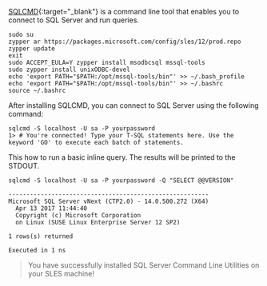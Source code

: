 [SQLCMD](https://docs.microsoft.com/en-us/sql/linux/sql-server-linux-connect-and-query-sqlcmd){:target="_blank"} is a command line tool that enables you to connect to SQL Server and run queries.

```terminal
sudo su
zypper ar https://packages.microsoft.com/config/sles/12/prod.repo
zypper update
exit
sudo ACCEPT_EULA=Y zypper install msodbcsql mssql-tools
sudo zypper install unixODBC-devel
echo 'export PATH="$PATH:/opt/mssql-tools/bin"' >> ~/.bash_profile
echo 'export PATH="$PATH:/opt/mssql-tools/bin"' >> ~/.bashrc
source ~/.bashrc
```


After installing SQLCMD, you can connect to SQL Server using the following command:

```terminal
sqlcmd -S localhost -U sa -P yourpassword
1> # You're connected! Type your T-SQL statements here. Use the keyword 'GO' to execute each batch of statements.
```

This how to run a basic inline query. The results will be printed to the STDOUT.

```terminal
sqlcmd -S localhost -U sa -P yourpassword -Q "SELECT @@VERSION"
```

```results
--------------------------------------------------------
Microsoft SQL Server vNext (CTP2.0) - 14.0.500.272 (X64) 
  Apr 13 2017 11:44:40 
  Copyright (c) Microsoft Corporation
  on Linux (SUSE Linux Enterprise Server 12 SP2)

1 rows(s) returned

Executed in 1 ns
```

> You have successfully installed SQL Server Command Line Utilities on your SLES machine! 
